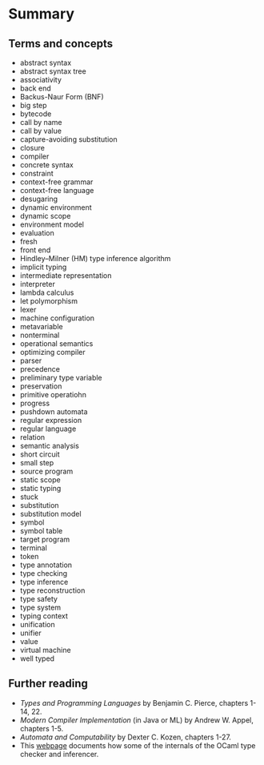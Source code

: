 # Summary

## Terms and concepts

- abstract syntax
- abstract syntax tree
- associativity
- back end
- Backus-Naur Form (BNF)
- big step
- bytecode
- call by name
- call by value
- capture-avoiding substitution
- closure
- compiler
- concrete syntax
- constraint
- context-free grammar
- context-free language
- desugaring
- dynamic environment
- dynamic scope
- environment model
- evaluation
- fresh
- front end
- Hindley&ndash;Milner (HM) type inference algorithm
- implicit typing
- intermediate representation
- interpreter
- lambda calculus
- let polymorphism
- lexer
- machine configuration
- metavariable
- nonterminal
- operational semantics
- optimizing compiler
- parser
- precedence
- preliminary type variable
- preservation
- primitive operatiohn
- progress
- pushdown automata
- regular expression
- regular language
- relation
- semantic analysis
- short circuit
- small step
- source program
- static scope
- static typing
- stuck
- substitution
- substitution model
- symbol
- symbol table
- target program
- terminal
- token
- type annotation
- type checking
- type inference
- type reconstruction
- type safety
- type system
- typing context
- unification
- unifier
- value
- virtual machine
- well typed

## Further reading

* *Types and Programming Languages* by Benjamin C. Pierce, chapters 1-14, 22.
* *Modern Compiler Implementation* (in Java or ML) by Andrew W. Appel,
  chapters 1-5.
* *Automata and Computability* by Dexter C. Kozen, chapters 1-27.
* This [webpage](http://okmij.org/ftp/ML/generalization.html) documents how some of
  the internals of the OCaml type checker and inferencer.